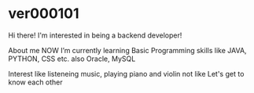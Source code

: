 # ver000101

Hi there! 
I'm interested in being a backend developer! 


About me
NOW I’m currently learning Basic Programming skills like JAVA, PYTHON, CSS etc.
also Oracle, MySQL


Interest
like  listeneing music, playing piano and violin
not like  Let's get to know each other




